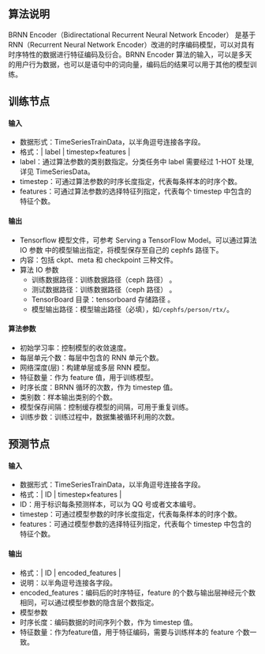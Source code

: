 ## 算法说明
BRNN Encoder（Bidirectational Recurrent Neural Network Encoder） 是基于 RNN（Recurrent Neural Network Encoder）改进的时序编码模型，可以对具有时序特性的数据进行特征编码及衍合。BRNN Encoder 算法的输入，可以是多天的用户行为数据，也可以是语句中的词向量，编码后的结果可以用于其他的模型训练。

## 训练节点
#### 输入
  - 数据形式：TimeSeriesTrainData，以半角逗号连接各字段。
  - 格式：| label | timestep×features |
  - label：通过算法参数的类别数指定。分类任务中 label 需要经过 1-HOT 处理,详见  TimeSeriesData。
  - timestep：可通过算法参数的时序长度指定，代表每条样本的时序个数。
  - features：可通过算法参数的选择特征列指定，代表每个 timestep 中包含的特征个数。

#### 输出
  - Tensorflow 模型文件，可参考 Serving a TensorFlow Model。可以通过算法 IO 参数 中的模型输出指定，将模型保存至自己的 cephfs 路径下。
  - 内容：包括 ckpt、meta 和 checkpoint 三种文件。
- 算法 IO 参数
  - 训练数据路径：训练数据路径（ceph 路径） 。
  - 测试数据路径：训练数据路径（ceph 路径） 。
  - TensorBoard 目录：tensorboard 存储路径 。
  - 模型输出路径：模型输出路径（必填），如`/cephfs/person/rtx/`。

#### 算法参数
  - 初始学习率：控制模型的收敛速度。
  - 每层单元个数：每层中包含的 RNN 单元个数。
  - 网络深度(层)：构建单层或多层 RNN 模型。
  - 特征数量：作为 feature 值，用于训练模型。
  - 时序长度：BRNN 循环的次数，作为 timestep 值。
  - 类别数：样本输出类别的个数。
  - 模型保存间隔：控制缓存模型的间隔，可用于重复训练。
  - 训练步数：训练过程中，数据集被循环利用的次数。

## 预测节点
#### 输入
  - 数据形式：TimeSeriesTrainData，以半角逗号连接各字段。
  - 格式：| ID | timestep×features |
  - ID：用于标识每条预测样本，可以为 QQ 号或者文本编号。
  - timestep：可通过模型参数的时序长度指定，代表每条样本的时序个数。
  - features：可通过模型参数的选择特征列指定，代表每个 timestep 中包含的特征个数。

#### 输出
  - 格式：| ID | encoded_features |
  - 说明：以半角逗号连接各字段。
  - encoded_features：编码后的时序特征，feature 的个数与输出层神经元个数相同，可以通过模型参数的隐含层个数指定。
  - 模型参数
   - 时序长度：编码数据的时间序列个数，作为 timestep 值。
   - 特征数量：作为feature值，用于特征编码，需要与训练样本的 feature 个数一致。


